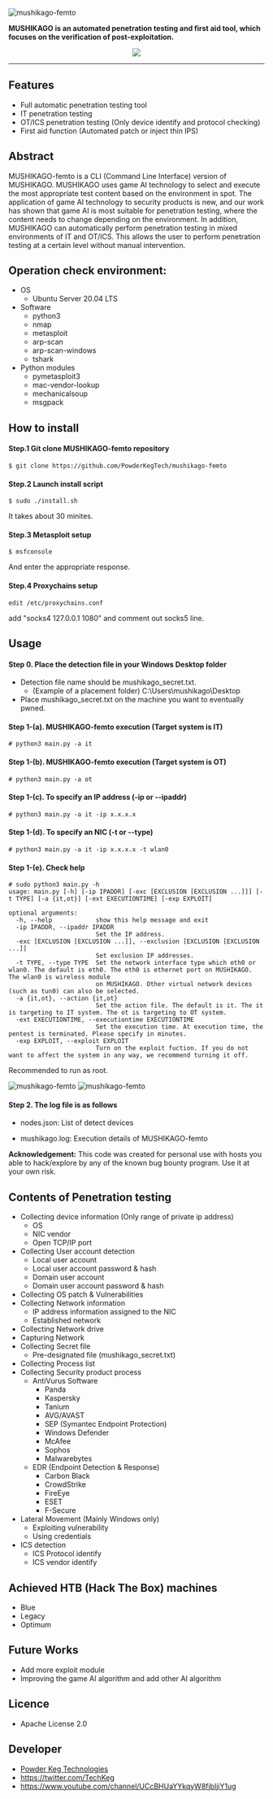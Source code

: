 
![mushikago-femto](./images/femto_logo.png)


**MUSHIKAGO is an automated penetration testing and first aid tool, which focuses on the verification of post-exploitation.**


<p align="center">
<a href="https://twitter.com/TechKeg"><img src="https://img.shields.io/twitter/follow/TechKeg.svg?logo=twitter"></a>
</p>

---

## Features
- Full automatic penetration testing tool
- IT penetration testing
- OT/ICS penetration testing (Only device identify and protocol checking)
- First aid function (Automated patch or inject thin IPS)


## Abstract
  MUSHIKAGO-femto is a CLI (Command Line Interface) version of MUSHIKAGO. MUSHIKAGO uses game AI technology to select and execute the most appropriate test content based on the environment in spot. The application of game AI technology to security products is new, and our work has shown that game AI is most suitable for penetration testing, where the content needs to change depending on the environment. In addition, MUSHIKAGO can automatically perform penetration testing in mixed environments of IT and OT/ICS. This allows the user to perform penetration testing at a certain level without manual intervention. 


## Operation check environment:
- OS
  - Ubuntu Server 20.04 LTS
- Software
  - python3
  - nmap
  - metasploit
  - arp-scan
  - arp-scan-windows
  - tshark
- Python modules
  - pymetasploit3
  - mac-vendor-lookup
  - mechanicalsoup
  - msgpack


## How to install
#### Step.1 Git clone MUSHIKAGO-femto repository
```
$ git clone https://github.com/PowderKegTech/mushikago-femto
```

#### Step.2 Launch install script
```
$ sudo ./install.sh
```
It takes about 30 minites.

#### Step.3 Metasploit setup
```
$ msfconsole
```
And enter the appropriate response.

#### Step.4 Proxychains setup
```
edit /etc/proxychains.conf
```
add "socks4 127.0.0.1 1080" and comment out socks5 line.


## Usage
#### Step 0. Place the detection file in your Windows Desktop folder
- Detection file name should be mushikago\_secret.txt.
  - (Example of a placement folder) C:\Users\mushikago\Desktop
- Place mushikago\_secret.txt on the machine you want to eventually pwned.


#### Step 1-(a). MUSHIKAGO-femto execution (Target system is IT)
```
# python3 main.py -a it
```

#### Step 1-(b). MUSHIKAGO-femto execution (Target system is OT)
```
# python3 main.py -a ot
```

#### Step 1-(c). To specify an IP address (-ip or --ipaddr)
```
# python3 main.py -a it -ip x.x.x.x
```

#### Step 1-(d). To specify an NIC (-t or --type)
```
# python3 main.py -a it -ip x.x.x.x -t wlan0
```

#### Step 1-(e). Check help
```
# sudo python3 main.py -h
usage: main.py [-h] [-ip IPADDR] [-exc [EXCLUSION [EXCLUSION ...]]] [-t TYPE] [-a {it,ot}] [-ext EXECUTIONTIME] [-exp EXPLOIT]

optional arguments:
  -h, --help            show this help message and exit
  -ip IPADDR, --ipaddr IPADDR
                        Set the IP address.
  -exc [EXCLUSION [EXCLUSION ...]], --exclusion [EXCLUSION [EXCLUSION ...]]
                        Set exclusion IP addresses.
  -t TYPE, --type TYPE  Set the network interface type which eth0 or wlan0. The default is eth0. The eth0 is ethernet port on MUSHIKAGO. The wlan0 is wireless module
                        on MUSHIKAGO. Other virtual network devices (such as tun0) can also be selected.
  -a {it,ot}, --action {it,ot}
                        Set the action file. The default is it. The it is targeting to IT system. The ot is targeting to OT system.
  -ext EXECUTIONTIME, --executiontime EXECUTIONTIME
                        Set the execution time. At execution time, the pentest is terminated. Please specify in minutes.
  -exp EXPLOIT, --exploit EXPLOIT
                        Turn on the exploit fuction. If you do not want to affect the system in any way, we recommend turning it off.
```
Recommended to run as root.

![mushikago-femto](./images/femto_start.gif)
![mushikago-femto](./images/femto_autorepair.gif)


#### Step 2. The log file is as follows
- nodes.json: List of detect devices

- mushikago.log: Execution details of MUSHIKAGO-femto

**Acknowledgement:** This code was created for personal use with hosts you able to hack/explore by any of the known bug bounty program. Use it at your own risk.



## Contents of Penetration testing
- Collecting device information (Only range of private ip address)
  - OS
  - NIC vendor
  - Open TCP/IP port
- Collecting User account detection
  - Local user account
  - Local user account password & hash
  - Domain user account
  - Domain user account password & hash
- Collecting OS patch & Vulnerabilities
- Collecting Network information
  - IP address information assigned to the NIC
  - Established network
- Collecting Network drive
- Capturing Network
- Collecting Secret file 
  - Pre-designated file (mushikago_secret.txt)
- Collecting Process list
- Collecting Security product process
  - AntiVurus Software
    - Panda
    - Kaspersky
    - Tanium
    - AVG/AVAST
    - SEP (Symantec Endpoint Protection)
    - Windows Defender
    - McAfee
    - Sophos
    - Malwarebytes
  - EDR (Endpoint Detection & Response)
    - Carbon Black
    - CrowdStrike
    - FireEye
    - ESET
    - F-Secure
- Lateral Movement (Mainly Windows only)
  - Exploiting vulnerability
  - Using credentials
- ICS detection
  - ICS Protocol identify
  - ICS vendor identify


## Achieved HTB (Hack The Box) machines
- Blue
- Legacy
- Optimum


## Future Works
- Add more exploit module
- Improving the game AI algorithm and add other AI algorithm

## Licence
- Apache License 2.0

## Developer
- [Powder Keg Technologies](https://www.powderkegtech.com/)
- https://twitter.com/TechKeg
- https://www.youtube.com/channel/UCcBHUaYYkqyW8fjbIjiY1ug

